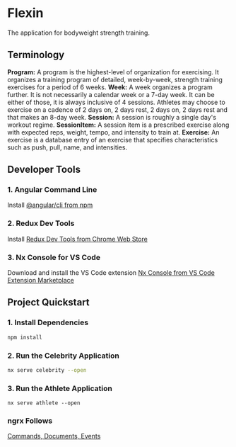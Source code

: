 # Flexin

The application for bodyweight strength training.

## Terminology

**Program:** A program is the highest-level of organization for exercising. It organizes a training program of detailed, week-by-week, strength training exercises for a period of 6 weeks.
**Week:** A week organizes a program further. It is not necessarily a calendar week or a 7-day week. It can be either of those, it is always inclusive of 4 sessions. Athletes may choose to exercise on a cadence of 2 days on, 2 days rest, 2 days on, 2 days rest and that makes an 8-day week.
**Session:** A session is roughly a single day's workout regime.
**SessionItem:** A session item is a prescribed exercise along with expected reps, weight, tempo, and intensity to train at.
**Exercise:** An exercise is a database entry of an exercise that specifies characteristics such as push, pull, name, and intensities.

## Developer Tools

### 1. Angular Command Line

Install [@angular/cli from npm](https://cli.angular.io/)

### 2. Redux Dev Tools

Install [Redux Dev Tools from Chrome Web Store](https://chrome.google.com/webstore/detail/redux-devtools/lmhkpmbekcpmknklioeibfkpmmfibljd?hl=en)

### 3. Nx Console for VS Code

Download and install the VS Code extension [Nx Console from VS Code Extension Marketplace](https://nx.dev/angular/cli/console)

## Project Quickstart

### 1. Install Dependencies

```sh
npm install
```

### 2. Run the Celebrity Application

```sh
nx serve celebrity --open
```

### 3. Run the Athlete Application

```
nx serve athlete --open
```

### ngrx Follows

[Commands, Documents, Events](https://blog.nrwl.io/ngrx-patterns-and-techniques-f46126e2b1e5)
